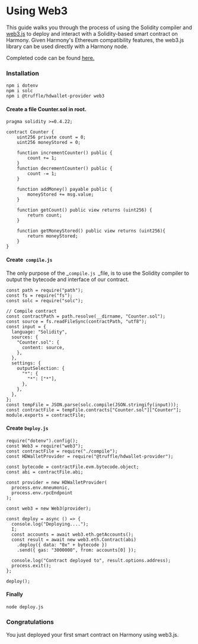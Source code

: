 # Using Web3

This guide walks you through the process of using the Solidity compiler and [web3.js](https://web3js.readthedocs.io) to deploy and interact with a Solidity-based smart contract on Harmony. Given Harmony's Ethereum compatibility features, the web3.js library can be used directly with a Harmony node.

Completed code can be found [here.](https://github.com/harmony-one/Smart-Contract-Demo/tree/master/Web3-deployment)

### Installation

```
npm i dotenv
npm i solc
npm i @truffle/hdwallet-provider web3
```

#### Create a file Counter.sol in root.

```
pragma solidity >=0.4.22;

contract Counter {
    uint256 private count = 0;
    uint256 moneyStored = 0;

    function incrementCounter() public {
        count += 1;
    }
    function decrementCounter() public {
        count -= 1;
    }

    function addMoney() payable public {
        moneyStored += msg.value;
    }

    function getCount() public view returns (uint256) {
        return count;
    }

    function getMoneyStored() public view returns (uint256){
        return moneyStored;
    }
}
```

#### Create` compile.js`

The only purpose of the _`compile.js `_file, is to use the Solidity compiler to output the bytecode and interface of our contract.

```
const path = require("path");
const fs = require("fs");
const solc = require("solc");

// Compile contract
const contractPath = path.resolve(__dirname, "Counter.sol");
const source = fs.readFileSync(contractPath, "utf8");
const input = {
  language: "Solidity",
  sources: {
    "Counter.sol": {
      content: source,
    },
  },
  settings: {
    outputSelection: {
      "*": {
        "*": ["*"],
      },
    },
  },
};
const tempFile = JSON.parse(solc.compile(JSON.stringify(input)));
const contractFile = tempFile.contracts["Counter.sol"]["Counter"];
module.exports = contractFile;

```

#### Create `Deploy.js`

```
require("dotenv").config();
const Web3 = require("web3");
const contractFile = require("./compile");
const HDWalletProvider = require("@truffle/hdwallet-provider");

const bytecode = contractFile.evm.bytecode.object;
const abi = contractFile.abi;

const provider = new HDWalletProvider(
  process.env.mneumonic,
  process.env.rpcEndpoint
);

const web3 = new Web3(provider);

const deploy = async () => {
  console.log("Deploying....");
  I;
  const accounts = await web3.eth.getAccounts();
  const result = await new web3.eth.Contract(abi)
    .deploy({ data: "0x" + bytecode })
    .send({ gas: "3000000", from: accounts[0] });

  console.log("Contract deployed to", result.options.address);
  process.exit();
};

deploy();

```

#### Finally 

```
node deploy.js
```

### Congratulations

You just deployed your first smart contract on Harmony using web3.js.
